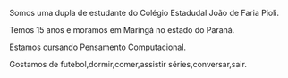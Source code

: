 <p>Somos uma dupla de estudante do Colégio Estadudal João de Faria Pioli.</p>
<p>Temos 15 anos e moramos em Maringá no estado do Paraná.</p>
<p>Estamos cursando Pensamento Computacional.</p>
<p>Gostamos de futebol,dormir,comer,assistir séries,conversar,sair.</p>

